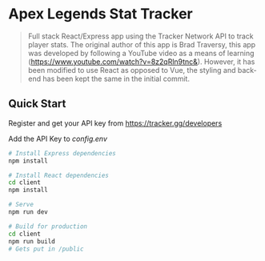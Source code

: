 # Apex Legends Stat Tracker

> Full stack React/Express app using the Tracker Network API to track player stats. The original author of this app is Brad Traversy, this app was developed by following a YouTube video as a means of learning (https://www.youtube.com/watch?v=8z2qRln9tnc&). However, it has been modified to use React as opposed to Vue, the styling and back-end has been kept the same in the initial commit.

## Quick Start

Register and get your API key from
https://tracker.gg/developers

Add the API Key to _config.env_

```bash
# Install Express dependencies
npm install

# Install React dependencies
cd client
npm install

# Serve
npm run dev

# Build for production
cd client
npm run build
# Gets put in /public
```
